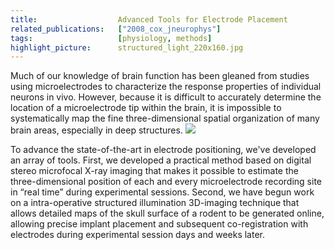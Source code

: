 ```yaml
---
title:                  Advanced Tools for Electrode Placement
related_publications:   ["2008_cox_jneurophys"]
tags:                   [physiology, methods]
highlight_picture:      structured_light_220x160.jpg
---
```



Much of our knowledge of brain function has been gleaned from studies using microelectrodes to characterize the response properties of individual neurons in vivo. However, because it is difficult to accurately determine the location of a microelectrode tip within the brain, it is impossible to systematically map the fine three-dimensional spatial organization of many brain areas, especially in deep structures. ![](/galleries/structured_light_220x160.jpg)

To advance the state-of-the-art in electrode positioning, we've developed an array of tools.  First, we developed a practical method based on digital stereo microfocal X-ray imaging that makes it possible to estimate the three-dimensional position of each and every microelectrode recording site in “real time” during experimental sessions. Second, we have begun work on a intra-operative structured illumination 3D-imaging technique that allows detailed maps of the skull surface of a rodent to be generated online, allowing precise implant placement and subsequent co-registration with electrodes during experimental session days and weeks later.

